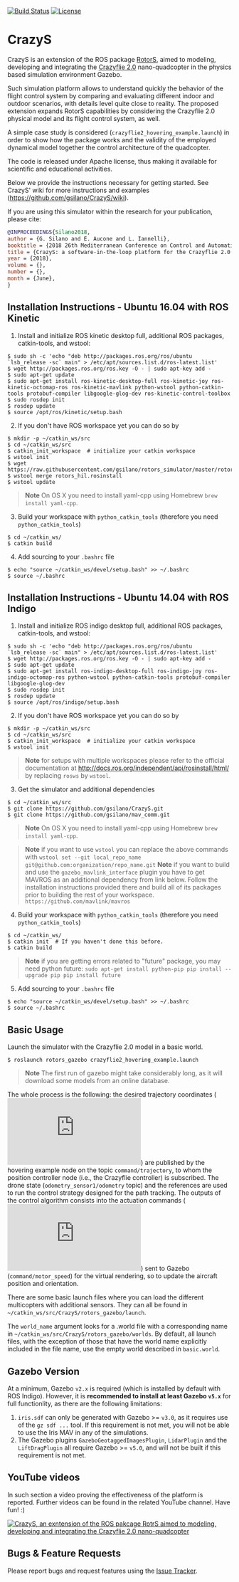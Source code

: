 [![Build Status](https://travis-ci.org/gsilano/CrazyS.svg?branch=master)](https://travis-ci.org/gsilano/CrazyS)
[![License](https://img.shields.io/badge/License-Apache%202.0-blue.svg)](https://opensource.org/licenses/Apache-2.0)

CrazyS
===============

CrazyS is an extension of the ROS package [RotorS](https://github.com/ethz-asl/rotors_simulator), aimed to modeling, developing and integrating the [Crazyflie 2.0](https://www.bitcraze.io/crazyflie-2/) nano-quadcopter in the physics based simulation environment Gazebo.

Such simulation platform allows to understand quickly the behavior of the flight control system by comparing and evaluating different indoor and outdoor scenarios, with details level quite close to reality. The proposed extension expands RotorS capabilities by considering the Crazyflie 2.0 physical model and its flight control system, as well.

A simple case study is considered (`crazyflie2_hovering_example.launch`) in order to show how the package works and the validity of the employed dynamical model together the control architecture of the quadcopter.

The code is released under Apache license, thus making it available for scientific and educational activities.

Below we provide the instructions necessary for getting started. See CrazyS' wiki for more instructions and examples (https://github.com/gsilano/CrazyS/wiki).

If you are using this simulator within the research for your publication, please cite:
```bibtex
@INPROCEEDINGS{Silano2018,
author = {G. Silano and E. Aucone and L. Iannelli},
booktitle = {2018 26th Mediterranean Conference on Control and Automation (MED)}, 
title = {CrazyS: a software-in-the-loop platform for the Crazyflie 2.0 nano-quadcopter},
year = {2018}, 
volume = {}, 
number = {}, 
month = {June},
}
```
Installation Instructions - Ubuntu 16.04 with ROS Kinetic
---------------------------------------------------------
 1. Install and initialize ROS kinetic desktop full, additional ROS packages, catkin-tools, and wstool:

 ```
 $ sudo sh -c 'echo "deb http://packages.ros.org/ros/ubuntu `lsb_release -sc` main" > /etc/apt/sources.list.d/ros-latest.list'
 $ wget http://packages.ros.org/ros.key -O - | sudo apt-key add -
 $ sudo apt-get update
 $ sudo apt-get install ros-kinetic-desktop-full ros-kinetic-joy ros-kinetic-octomap-ros ros-kinetic-mavlink python-wstool python-catkin-tools protobuf-compiler libgoogle-glog-dev ros-kinetic-control-toolbox
 $ sudo rosdep init
 $ rosdep update
 $ source /opt/ros/kinetic/setup.bash
 ```
 2. If you don't have ROS workspace yet you can do so by

 ```
 $ mkdir -p ~/catkin_ws/src
 $ cd ~/catkin_ws/src
 $ catkin_init_workspace  # initialize your catkin workspace
 $ wstool init
 $ wget https://raw.githubusercontent.com/gsilano/rotors_simulator/master/rotors_hil.rosinstall
 $ wstool merge rotors_hil.rosinstall
 $ wstool update
 ```

  > **Note** On OS X you need to install yaml-cpp using Homebrew `brew install yaml-cpp`.

 3. Build your workspace with `python_catkin_tools` (therefore you need `python_catkin_tools`)

   ```
   $ cd ~/catkin_ws/
   $ catkin build
   ```

 4. Add sourcing to your `.bashrc` file

   ```
   $ echo "source ~/catkin_ws/devel/setup.bash" >> ~/.bashrc
   $ source ~/.bashrc
   ```
Installation Instructions - Ubuntu 14.04 with ROS Indigo
--------------------------------------------------------

 1. Install and initialize ROS indigo desktop full, additional ROS packages, catkin-tools, and wstool:

 ```
 $ sudo sh -c 'echo "deb http://packages.ros.org/ros/ubuntu `lsb_release -sc` main" > /etc/apt/sources.list.d/ros-latest.list'
 $ wget http://packages.ros.org/ros.key -O - | sudo apt-key add -
 $ sudo apt-get update
 $ sudo apt-get install ros-indigo-desktop-full ros-indigo-joy ros-indigo-octomap-ros python-wstool python-catkin-tools protobuf-compiler libgoogle-glog-dev
 $ sudo rosdep init
 $ rosdep update
 $ source /opt/ros/indigo/setup.bash
 ```
 2. If you don't have ROS workspace yet you can do so by

 ```
 $ mkdir -p ~/catkin_ws/src
 $ cd ~/catkin_ws/src
 $ catkin_init_workspace  # initialize your catkin workspace
 $ wstool init
 ```
 > **Note** for setups with multiple workspaces please refer to the official documentation at http://docs.ros.org/independent/api/rosinstall/html/ by replacing `rosws` by `wstool`.
 3. Get the simulator and additional dependencies

 ```
 $ cd ~/catkin_ws/src
 $ git clone https://github.com/gsilano/CrazyS.git
 $ git clone https://github.com/gsilano/mav_comm.git
 ```
  > **Note** On OS X you need to install yaml-cpp using Homebrew `brew install yaml-cpp`.

  > **Note** if you want to use `wstool` you can replace the above commands with
    ```
    wstool set --git local_repo_name git@github.com:organization/repo_name.git
    ```
  > **Note** if you want to build and use the `gazebo_mavlink_interface` plugin you have to get MAVROS as an additional dependency from link below. Follow the installation instructions provided there and build all of its packages prior to building the rest of your workspace.
    ```
    https://github.com/mavlink/mavros
    ```
 4. Build your workspace with `python_catkin_tools` (therefore you need `python_catkin_tools`)

   ```
   $ cd ~/catkin_ws/
   $ catkin init  # If you haven't done this before.
   $ catkin build
   ```
   > **Note** if you are getting errors related to "future" package, you may need python future:
    ```
    sudo apt-get install python-pip
    pip install --upgrade pip
    pip install future
    ```

 5. Add sourcing to your `.bashrc` file

   ```
   $ echo "source ~/catkin_ws/devel/setup.bash" >> ~/.bashrc
   $ source ~/.bashrc
   ```
Basic Usage
-----------

Launch the simulator with the Crazyflie 2.0 model in a basic world.

```
$ roslaunch rotors_gazebo crazyflie2_hovering_example.launch
```

> **Note** The first run of gazebo might take considerably long, as it will download some models from an online database.

The whole process is the following: the desired trajectory coordinates (![equation](http://latex.codecogs.com/gif.latex?%24x_r%24%2C%20%24y_r%24%2C%20%24z_r%24%2C%20%24%5Cpsi_r%24)) are published by the hovering example node on the topic `command/trajectory`, to whom the position controller
node (i.e., the Crazyflie controller) is subscribed. The drone state (`odometry_sensor1/odometry` topic) and the references are used to run the control strategy designed for the path tracking. The outputs of the control algorithm consists into the actuation commands (![equation](http://latex.codecogs.com/gif.latex?%24%5Comega_1%24%2C%20%24%5Comega_2%24%2C%20%24%5Comega_3%24%2C%20%24%5Comega_4%24)) sent to Gazebo (`command/motor_speed`) for the virtual rendering, so to update the aircraft position and orientation.

There are some basic launch files where you can load the different multicopters with additional sensors. They can all be found in `~/catkin_ws/src/CrazyS/rotors_gazebo/launch`.

The `world_name` argument looks for a .world file with a corresponding name in `~/catkin_ws/src/CrazyS/rotors_gazebo/worlds`. By default, all launch files, with the exception of those that have the world name explicitly included in the file name, use the empty world described in `basic.world`.

Gazebo Version
--------------

At a minimum, Gazebo `v2.x` is required (which is installed by default with ROS Indigo). However, it is **recommended to install at least Gazebo `v5.x`** for full functionlity, as there are the following limitations:

1. `iris.sdf` can only be generated with Gazebo >= `v3.0`, as it requires use of the `gz sdf ...` tool. If this requirement is not met, you will not be able to use the Iris MAV in any of the simulations.
2. The Gazebo plugins `GazeboGeotaggedImagesPlugin`, `LidarPlugin` and the `LiftDragPlugin` all require Gazebo >= `v5.0`, and will not be built if this requirement is not met.

YouTube videos
--------------

In such section a video proving the effectiveness of the platform is reported. Further videos can be found in the related YouTube channel. Have fun! :)

[![CrazyS, an exntension of the ROS pakcage RotrS aimed to modeling, developing and integrating the Crazyflie 2.0 nano-quadcopter](https://github.com/gsilano/CrazyS/wiki/img/img_YouTube_MED18.png)](https://www.youtube.com/watch?v=pda-tuULewM "CrazyS, an exntension of the ROS pakcage RotrS aimed to modeling, developing and integrating the Crazyflie 2.0 nano-quadcopter")

Bugs & Feature Requests
--------------

Please report bugs and request features using the [Issue Tracker](https://github.com/gsilano/CrazyS/issues).
